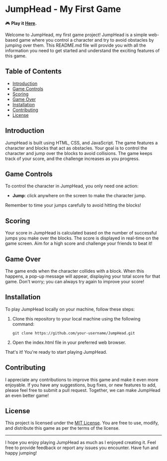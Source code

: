 # JumpHead - My First Game

🎮 **Play it [Here](https://jr-einstein.github.io/JumpHead/).**

Welcome to JumpHead, my first game project! JumpHead is a simple web-based game where you control a character and try to avoid obstacles by jumping over them. This README.md file will provide you with all the information you need to get started and understand the exciting features of this game.

## Table of Contents

- [Introduction](#introduction)
- [Game Controls](#game-controls)
- [Scoring](#scoring)
- [Game Over](#game-over)
- [Installation](#installation)
- [Contributing](#contributing)
- [License](#license)

## Introduction

JumpHead is built using HTML, CSS, and JavaScript. The game features a character and blocks that act as obstacles. Your goal is to control the character and jump over the blocks to avoid collisions. The game keeps track of your score, and the challenge increases as you progress.

## Game Controls

To control the character in JumpHead, you only need one action:

- **Jump**: click anywhere on the screen to make the character jump.

Remember to time your jumps carefully to avoid hitting the blocks!

## Scoring

Your score in JumpHead is calculated based on the number of successful jumps you make over the blocks. The score is displayed in real-time on the game screen. Aim for a high score and challenge your friends to beat it!

## Game Over

The game ends when the character collides with a block. When this happens, a pop-up message will appear, displaying your total score for that game. Don't worry; you can always try again to improve your score!

## Installation

To play JumpHead locally on your machine, follow these steps:

1. Clone this repository to your local machine using the following command:

   ```
   git clone https://github.com/your-username/JumpHead.git
   ```

2. Open the index.html file in your preferred web browser.

That's it! You're ready to start playing JumpHead.

## Contributing

I appreciate any contributions to improve this game and make it even more enjoyable. If you have any suggestions, bug fixes, or new features to add, please feel free to submit a pull request. Together, we can make JumpHead an even better game!

## License

This project is licensed under the [MIT License](LICENSE). You are free to use, modify, and distribute this game as per the terms of the license.

---

I hope you enjoy playing JumpHead as much as I enjoyed creating it. Feel free to provide feedback or report any issues you encounter. Have fun and happy jumping!
